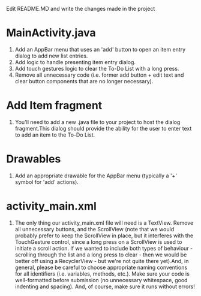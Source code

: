 Edit README.MD and write the changes made in the project

# MainActivity.java

1. Add an AppBar menu that uses an 'add' button to open an item entry dialog to add new list entries.
2. Add logic to handle presenting item entry dialog.
3. Add touch gestures logic to clear the To-Do List with a long press.
4. Remove all unnecessary code (i.e. former add button + edit text and clear button components that are no longer necessary).

# Add Item fragment

1. You'll need to add a new .java file to your project to host the dialog fragment.This dialog should provide the ability for the user to enter text to add an item to the To-Do List.

# Drawables

1. Add an appropriate drawable for the AppBar menu (typically a '+' symbol for 'add' actions).

# activity_main.xml

1. The only thing our activity_main.xml file will need is a TextView. Remove all unnecessary buttons, and the ScrollView (note that we would probably prefer to keep the ScrollView in place, but it interferes with the TouchGesture control, since a long press on a ScrollView is used to initiate a scroll action. If we wanted to include both types of behaviour - scrolling through the list and a long press to clear - then we would be better off using a RecyclerView - but we're not quite there yet).And, in general, please be careful to choose appropriate naming conventions for all identifiers (i.e. variables, methods, etc.). Make sure your code is well-formatted before submission (no unnecessary whitespace, good indenting and spacing). And, of course, make sure it runs without errors!

